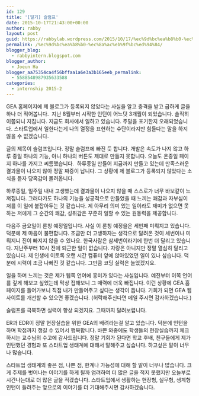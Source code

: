 ```yaml
---
id: 129
title: '[일기] 슬럼프'
date: 2015-10-17T21:43:00+00:00
author: rabby
layout: post
guid: https://rabbylab.wordpress.com/2015/10/17/%ec%9d%bc%ea%b8%b0-%ec%8a%ac%eb%9f%bc%ed%94%84
permalink: /%ec%9d%bc%ea%b8%b0-%ec%8a%ac%eb%9f%bc%ed%94%84/
blogger_blog:
  - rabbyintern.blogspot.com
blogger_author:
  - Joeun Ha
blogger_aa75354ca4f56bffaa1a6e3a3b165eeb_permalink:
  - 5588548987935633588
categories:
  - internship 2015-2
---
```

GEA 홈페이지에 제 블로그가 등록되지 않았다는 사실을 알고 충격을 받고 급하게 글을 하나 더 적어봅니다.  지난 8월부터 시작한 인턴이 어느덧 3개월이 되었습니다. 솔직히 이쯤되니 지칩니다. 지금도 회사에서 일하고 있습니다. 주말을 포기한지 오래되었습니다. 스타트업에서 일한다는게 나의 열정을 표현하는 수단이라지만 힘들다는 말을 하지 않을 수 없겠습니다.

글의 제목이 슬럼프입니다. 정말 슬럼프에 빠진 듯 합니다. 개발은 속도가 나지 않고 하루 종일 하나의 기능, 아니 하나의 버튼도 제대로 만들지 못합니다. 오늘도 온종일 페이지 하나를 가지고 씨름했습니다.  하루종일 만들어 지금까지 만들고 있는데 만족스러운 결과물이 나오지 않아 정말 짜증이 납니다. 그 상황에 제 블로그가 등록되지 않았다는 소식을 듣자 당혹감이 몰려옵니다.

하루종일, 일주일 내내 고생했는데 결과물이 나오지 않을 때 스스로가 너무 바보같이 느껴집니다. 그러다가도 하나의 기능을 성공적으로 만들었을 때 느끼는 쾌감과 자부심이 저를 이 일에 붙잡아두는 것 같습니다. 제 아무리 의미 있는 일이라도 재미가 없으면 못하는 저에게 그 순간의 쾌감, 성취감은 꾸준히 일할 수 있는 원동력을 제공합니다.

다음주 금요일이 론칭 예정일입니다. 사실 이 론칭 예정을은 세번째 미뤄지고 있습니다. 덕분에 제 마음이 불편합니다. 조금만 더 고생하자는 생각으로 달려온 것이 세번이나 미뤄지니 진이 빠지지 않을 수 있나요. 한국사람은 삼세번이라기에 한번 더 달리고 있습니다. 지난주부터 10시 전에 퇴근한 일이 없습니다. 자랑은 아니지만 정말 열심히 달리고 있습니다. 제 인생에 이토록 오랜 시간 컴퓨터 앞에 앉아있었던 일이 있나 싶습니다. 덕분에 시력이 조금 나빠진 것 같습니다. 그만큼 코딩 실력은 늘었겠지요.

일을 하며 느끼는 것은 제가 웹쪽 언어에 흥미가 있다는 사실입니다. 예전부터 이쪽 언어를 깊게 해보고 싶었는데 막상 접해보니 그 매력에 더욱 빠집니다. 이런 상황에 GEA 홈페이지를 들어가보니 직접 내가 만들어주고 싶다는 생각이 듭니다. 기회가 되면 GEA 웹 사이트를 개선할 수 있으면 좋겠습니다. (허락해주신다면 메일 주시면 감사하겠습니다.)

슬럼프를 극복하면 실력이 향상 되겠지요. 그때까지 달려보렵니다.

ER과 EDR이 정말 현장실습을 위한 GEA의 배려라는걸 알고 있습니다. 덕분에 인턴을 하며 학점까지 챙길 수 있어서 행복합니다. 바쁜 와중에도 학생들의 현장실습까지 체크하시는 교수님의 수고에 감사드립니다. 정말 기회가 된다면 학교 후배, 친구들에게 제가 인턴했던 경험과 또 스타트업 생태계에 대해서 말해주고 싶습니다. 하고싶은 말이 너무나 많습니다.

스타트업 생태계의 좋은 점, 나쁜 점, 한계나 가능성에 대해 할 말이 너무나 많습니다. 크게 주제를 벗어나는 이야기를 하게 될까 염려하여 더 많은 글을 적지 못했지만 오늘부로 시간나는대로 더 많은 글을 적겠습니다. 스타트업에서 생활하는 현장형, 실무형, 생계형 인턴이 들려주는 앞으로의 이야기를 더 기대해주시면 감사하겠습니다.
